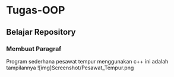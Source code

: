 # Tugas-OOP
## Belajar Repository

### Membuat Paragraf
Program sederhana pesawat tempur menggunakan c++
ini adalah tampilannya
![img]Screenshot/Pesawat_Tempur.png